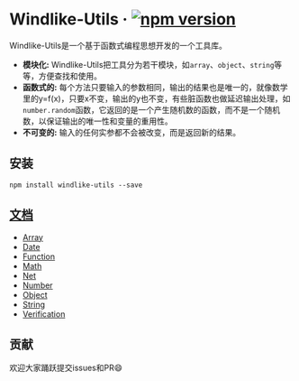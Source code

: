 # Windlike-Utils &middot; [![npm version](https://img.shields.io/npm/v/windlike-utils.svg?style=flat)](https://www.npmjs.com/package/windlike-utils) 

Windlike-Utils是一个基于函数式编程思想开发的一个工具库。

* **模块化:** Windlike-Utils把工具分为若干模块，如```array```、```object```、```string```等等，方便查找和使用。
* **函数式的:** 每个方法只要输入的参数相同，输出的结果也是唯一的，就像数学里的y=f(x)，只要x不变，输出的y也不变，有些脏函数也做延迟输出处理，如```number.random```函数，它返回的是一个产生随机数的函数，而不是一个随机数，以保证输出的唯一性和变量的重用性。
* **不可变的:** 输入的任何实参都不会被改变，而是返回新的结果。

## 安装

```npm
npm install windlike-utils --save
```

## [文档](https://mrwindlike.github.io/Windlike-Utils/zh-cn/#/)
- [Array](https://mrwindlike.github.io/Windlike-Utils/zh-cn/#/array)
- [Date](https://mrwindlike.github.io/Windlike-Utils/zh-cn/#/date)
- [Function](https://mrwindlike.github.io/Windlike-Utils/zh-cn/#/fn)
- [Math](https://mrwindlike.github.io/Windlike-Utils/zh-cn/#/math)
- [Net](https://mrwindlike.github.io/Windlike-Utils/zh-cn/#/net)
- [Number](https://mrwindlike.github.io/Windlike-Utils/zh-cn/#/number)
- [Object](https://mrwindlike.github.io/Windlike-Utils/zh-cn/#/object)
- [String](https://mrwindlike.github.io/Windlike-Utils/zh-cn/#/string)
- [Verification](https://mrwindlike.github.io/Windlike-Utils/zh-cn/#/verification)

## 贡献
欢迎大家踊跃提交issues和PR😄